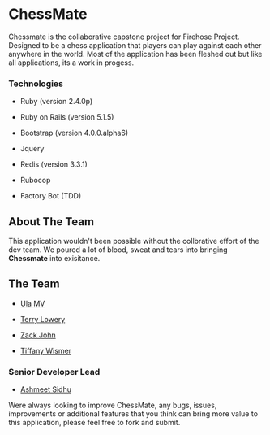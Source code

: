 # ChessMate

Chessmate is the collaborative capstone project for Firehose Project. Designed to be a chess application that players can play against each other anywhere in the world. Most of the application has been fleshed out but like all applications, its a work in progess.

### Technologies

* Ruby (version 2.4.0p)

* Ruby on Rails (version 5.1.5)

* Bootstrap (version 4.0.0.alpha6)

* Jquery

* Redis (version 3.3.1)

* Rubocop

* Factory Bot (TDD)

## About The Team

This application wouldn't been possible without the collbrative effort of the dev team. We poured a lot of blood, sweat and tears into bringing **Chessmate** into exisitance.

## The Team


* [Ula MV](https://github.com/ulalu)

* [Terry Lowery](https://github.com/terryllowery)

* [Zack John](https://github.com/Zjohn64)

* [Tiffany Wismer](https://github.com/tiffanywismer)

### Senior Developer Lead

* [Ashmeet Sidhu](http://github.com/ashsidhu)

Were always looking to improve ChessMate, any bugs, issues, improvements or additional features that you think can bring more value to this application, please feel free to fork and submit.
